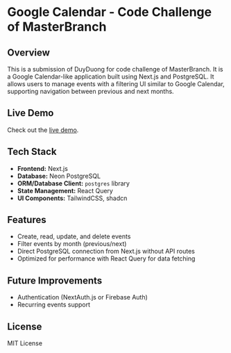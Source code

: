 # Google Calendar - Code Challenge of MasterBranch

## Overview

This is a submission of DuyDuong for code challenge of MasterBranch. It is a Google Calendar-like application built using Next.js and PostgreSQL. It allows users to manage events with a filtering UI similar to Google Calendar, supporting navigation between previous and next months.

## Live Demo

Check out the [live demo](https://nextjs.org).

## Tech Stack

- **Frontend:** Next.js
- **Database:** Neon PostgreSQL
- **ORM/Database Client:** `postgres` library
- **State Management:** React Query
- **UI Components:** TailwindCSS, shadcn

## Features

- Create, read, update, and delete events
- Filter events by month (previous/next)
- Direct PostgreSQL connection from Next.js without API routes
- Optimized for performance with React Query for data fetching

## Future Improvements

- Authentication (NextAuth.js or Firebase Auth)
- Recurring events support

## License

MIT License
